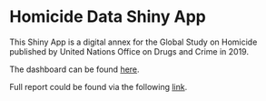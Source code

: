 # Homicide Data Shiny App

This Shiny App is a digital annex for the Global Study on Homicide published by United Nations Office on Drugs and Crime in 2019.

The dashboard can be found [here](https://karavan88.shinyapps.io/homicide_data_shiny_app/). 

Full report could be found via the following [link](https://www.unodc.org/unodc/en/data-and-analysis/global-study-on-homicide.html).
